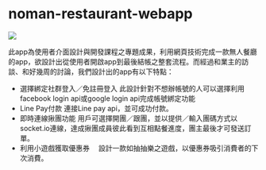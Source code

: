 # noman-restaurant-webapp
![](https://i.imgur.com/YdFx0D9.png)

此app為使用者介面設計與開發課程之專題成果，利用網頁技術完成一款無人餐廳的app，欲設計出從使用者開啟app到最後結帳之整套流程。而經過和業主的訪談、和好幾周的討論，我們設計出的app有以下特點：
* 選擇綁定社群登入／免註冊登入
此設計針對不想辦帳號的人可以選擇利用facebook login api或google login api完成帳號綁定功能
* Line Pay付款
連接Line pay api，並可成功付款。
* 即時連線揪團功能
用戶可選擇開團／跟團，並以提供／輸入團碼方式以socket.io連線，達成揪團成員彼此看到互相點餐進度，團主最後才可發送訂單。
* 利用小遊戲獲取優惠券　
設計一款如抽抽樂之遊戲，以優惠券吸引消費者的下次消費。

